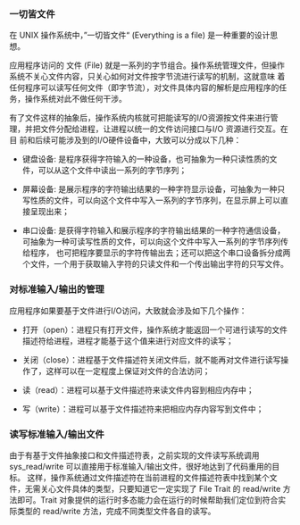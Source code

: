 ### 一切皆文件

在 UNIX 操作系统中，”一切皆文件“ (Everything is a file) 是一种重要的设计思想。

应用程序访问的 文件 (File) 就是一系列的字节组合。操作系统管理文件，但操作系统不关心文件内容，只关心如何对文件按字节流进行读写的机制，这就意味
着任何程序可以读写任何文件（即字节流），对文件具体内容的解析是应用程序的任务，操作系统对此不做任何干涉。

有了文件这样的抽象后，操作系统内核就可把能读写的I/O资源按文件来进行管理，并把文件分配给进程，让进程以统一的文件访问接口与I/O 资源进行交互。在目
前和后续可能涉及到的I/O硬件设备中，大致可以分成以下几种：

* 键盘设备: 是程序获得字符输入的一种设备，也可抽象为一种只读性质的文件，可以从这个文件中读出一系列的字节序列；

* 屏幕设备: 是展示程序的字符输出结果的一种字符显示设备，可抽象为一种只写性质的文件，可以向这个文件中写入一系列的字节序列，在显示屏上可以直接呈现出来；

* 串口设备: 是获得字符输入和展示程序的字符输出结果的一种字符通信设备，可抽象为一种可读写性质的文件，可以向这个文件中写入一系列的字节序列传给程序，
  也可把程序要显示的字符传输出去；还可以把这个串口设备拆分成两个文件，一个用于获取输入字符的只读文件和一个传出输出字符的只写文件。


### 对标准输入/输出的管理

应用程序如果要基于文件进行I/O访问，大致就会涉及如下几个操作：

* 打开（open）：进程只有打开文件，操作系统才能返回一个可进行读写的文件描述符给进程，进程才能基于这个值来进行对应文件的读写；

* 关闭（close）：进程基于文件描述符关闭文件后，就不能再对文件进行读写操作了，这样可以在一定程度上保证对文件的合法访问；

* 读（read）：进程可以基于文件描述符来读文件内容到相应内存中；

* 写（write）：进程可以基于文件描述符来把相应内存内容写到文件中；

### 读写标准输入/输出文件

由于有基于文件抽象接口和文件描述符表，之前实现的文件读写系统调用 sys_read/write 可以直接用于标准输入/输出文件，很好地达到了代码重用的目标。 
这样，操作系统通过文件描述符在当前进程的文件描述符表中找到某个文件，无需关心文件具体的类型，只要知道它一定实现了 File Trait 的 read/write 
方法即可。Trait 对象提供的运行时多态能力会在运行的时候帮助我们定位到符合实际类型的 read/write 方法，完成不同类型文件各自的读写。

